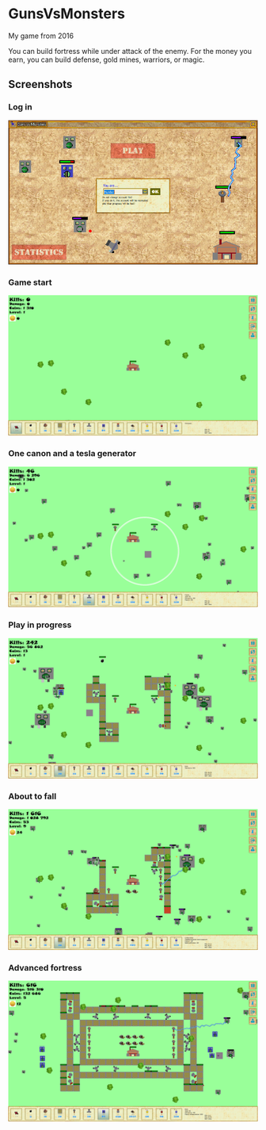 # GunsVsMonsters
My game from 2016

You can build fortress while under attack of the enemy. For the money you earn, you can build defense, gold mines, warriors, or magic.

## Screenshots

### Log in

<img src="./screenshots/1.png">

### Game start

<img src="./screenshots/2.png">

### One canon and a tesla generator

<img src="./screenshots/3.png">

### Play in progress

<img src="./screenshots/4.png">

### About to fall

<img src="./screenshots/5.png">

### Advanced fortress

<img src="./screenshots/6.png">
